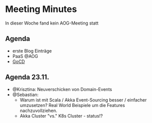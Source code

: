 # Meeting Minutes

In dieser Woche fand kein AOG-Meeting statt

## Agenda

- erste Blog Einträge
- PaaS @AOG
- [GoCD](https://www.gocd.org)

## Agenda 23.11.

- @Krisztina: Neuverschicken von Domain-Events
- @Sebastian:
	- Warum ist mit Scala / Akka Event-Sourcing besser / einfacher umzusetzen? Real World Beispiele um die Features nachzuvollziehen.
	- Akka Cluster "vs." K8s Cluster - status!?